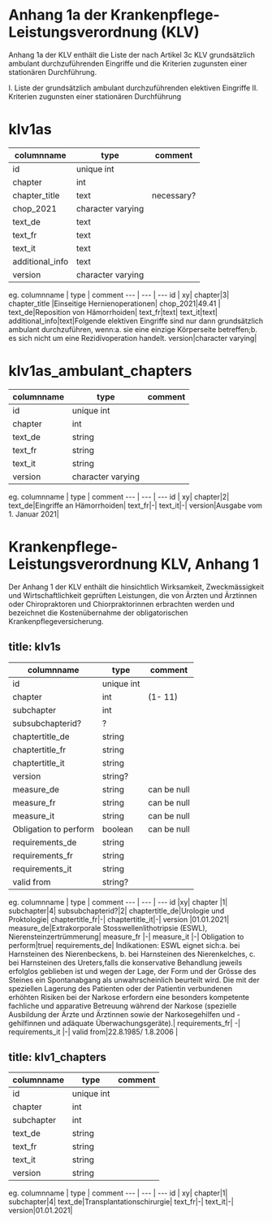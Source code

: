 # Anhang 1a der Krankenpflege-Leistungsverordnung (KLV)

Anhang 1a der KLV enthält die Liste der nach Artikel 3c KLV grundsätzlich ambulant durchzuführenden Eingriffe und die Kriterien zugunsten einer stationären Durchführung.


I. Liste der grundsätzlich ambulant durchzuführenden elektiven Eingriffe
II. Kriterien zugunsten einer stationären Durchführung
# klv1as

columnname | type | comment
--- | --- | ---
id | unique int| 
chapter|int|
chapter_title |text|necessary?
chop_2021|character varying|
text_de|text|
text_fr|text|
text_it|text|
additional_info|text|
version|character varying|

eg.
columnname | type | comment
--- | --- | ---
id | xy| 
chapter|3|
chapter_title |Einseitige Hernienoperationen|
chop_2021|49.41 |
text_de|Reposition von Hämorrhoiden|
text_fr|text|
text_it|text|
additional_info|text|Folgende elektiven Eingriffe sind nur dann grundsätzlich ambulant durchzuführen, wenn:a. sie eine einzige Körperseite betreffen;b. es sich nicht um eine Rezidivoperation handelt.
version|character varying|

# klv1as_ambulant_chapters
columnname | type | comment
--- | --- | ---
id | unique int| 
chapter|int|
text_de|string|
text_fr|string|
text_it|string|
version|character varying|

eg.
columnname | type | comment
--- | --- | ---
id | xy| 
chapter|2|
text_de|Eingriffe an Hämorrhoiden|
text_fr|-|
text_it|-|
version|Ausgabe vom 1. Januar 2021|


# Krankenpflege-Leistungsverordnung KLV, Anhang 1

Der Anhang 1 der KLV enthält die hinsichtlich Wirksamkeit, Zweckmässigkeit und Wirtschaftlichkeit geprüften Leistungen, die von Ärzten und Ärztinnen oder Chiropraktoren und Chiorpraktorinnen erbrachten werden und bezeichnet die Kostenübernahme der obligatorischen Krankenpflegeversicherung. 

## title: klv1s

columnname | type | comment
--- | --- | ---
id | unique int| 
chapter | int| (1- 11)
subchapter | int| 
subsubchapterid?|?|
chaptertitle_de | string| 
chaptertitle_fr | string| 
chaptertitle_it | string| 
version | string?| 
measure_de | string| can be null
measure_fr | string| can be null
measure_it | string| can be null
Obligation to perform |  boolean| can be null
requirements_de | string| 
requirements_fr | string| 
requirements_it | string| 
valid from | string?| 
					
eg.
columnname | type | comment
--- | --- | ---
id |xy|
chapter |1|
subchapter|4|
subsubchapterid?|2|
chaptertitle_de|Urologie und Proktologie|
chaptertitle_fr|-|
chaptertitle_it|-|
version |01.01.2021|
measure_de|Extrakorporale Stosswellenlithotripsie (ESWL), Nierensteinzertrümmerung|
measure_fr |-|
measure_it |-|
Obligation to perform|true|
requirements_de| Indikationen: ESWL eignet sich:a. bei Harnsteinen des Nierenbeckens, b. bei Harnsteinen des Nierenkelches, c. bei Harnsteinen des Ureters,falls die konservative Behandlung jeweils erfolglos geblieben ist und wegen der Lage, der Form und der Grösse des Steines ein Spontanabgang als unwahrscheinlich beurteilt wird. Die mit der speziellen Lagerung des Patienten oder der Patientin verbundenen erhöhten Risiken bei der Narkose erfordern eine besonders kompetente fachliche und apparative Betreuung während der Narkose (spezielle Ausbildung der Ärzte und Ärztinnen sowie der Narkosegehilfen und -gehilfinnen und adäquate Überwachungsgeräte).|
requirements_fr| -|
requirements_it	|-|	
valid from|22.8.1985/ 1.8.2006 	|


## title: klv1_chapters
columnname | type | comment
--- | --- | ---
id | unique int| 
chapter|int|
subchapter|int|
text_de|string|
text_fr|string|
text_it|string|
version|string|

eg.
columnname | type | comment
--- | --- | ---
id | xy| 
chapter|1|
subchapter|4|
text_de|Transplantationschirurgie|
text_fr|-|
text_it|-|
version|01.01.2021|
